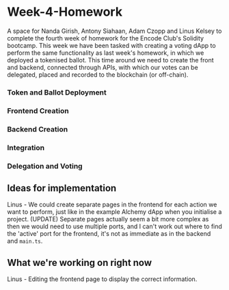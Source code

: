 # Week-4-Homework

A space for Nanda Girish, Antony Siahaan, Adam Czopp and Linus Kelsey to complete the fourth week of homework for the Encode Club's Solidity bootcamp. This week we have been tasked with creating a voting dApp to perform the same functionality as last week's homework, in which we deployed a tokenised ballot. This time around we need to create the front and backend, connected through APIs, with which our votes can be delegated, placed and recorded to the blockchain (or off-chain).

### Token and Ballot Deployment

### Frontend Creation

### Backend Creation

### Integration

### Delegation and Voting

## Ideas for implementation
Linus - We could create separate pages in the frontend for each action we want to perform, just like in the example Alchemy dApp when you initialise a project. (UPDATE) Separate pages actually seem a bit more complex as then we would need to use multiple ports, and I can't work out where to find the 'active' port for the frontend, it's not as immediate as in the backend and `main.ts`.

## What we're working on right now
Linus - Editing the frontend page to display the correct information.
